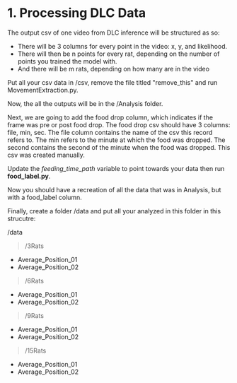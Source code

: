 # 1. Processing DLC Data

The output csv of one video from DLC inference will be structured as so:

- There will be 3 columns for every point in the video: x, y, and likelihood.
- There will then be n points for every rat, depending on the number of points you trained the model with.
- And there will be m rats, depending on how many are in the video

Put all your csv data in /csv, remove the file titled "remove_this" and run MovementExtraction.py.

Now, the all the outputs will be in the /Analysis folder.

Next, we are going to add the food drop column, which indicates if the frame was pre or post food drop. The food drop csv should have 3 columns: file, min, sec. The file column contains the name of the csv this record refers to. The min refers to the minute at which the food was dropped. The second contains the second of the minute when the food was dropped. This csv was created manually.

Update the _feeding_time_path_ variable to point towards your data then run **food_label.py**.

Now you should have a recreation of all the data that was in Analysis, but with a food_label column.

Finally, create a folder /data and put all your analyzed in this folder in this strucutre:

/data

> /3Rats

- Average_Position_01
- Average_Position_02

> /6Rats

- Average_Position_01
- Average_Position_02

> /9Rats

- Average_Position_01
- Average_Position_02

> /15Rats

- Average_Position_01
- Average_Position_02
